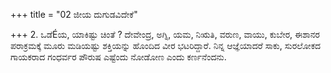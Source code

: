 +++
title = "02 ಜೀಯ ದುಗುಡವಿದೇಕೆ"

+++
2. ಒಡೆÉಯ, ಯಾಕಿಷ್ಟು ಚಿಂತೆ ? ದೇವೇಂದ್ರ, ಅಗ್ನಿ, ಯಮ, ನಿಋತಿ, ವರುಣ, ವಾಯು, ಕುಬೇರ, ಈಶಾನರ ಪರಾಕ್ರಮಕ್ಕೆ ಮೂರು ಮಡಿಯಷ್ಟು ಶಕ್ತಿಯನ್ನು ಹೊಂದಿದ ವೀರ ಭಟರಿದ್ದಾರೆ. ನಿನ್ನ ಆಜ್ಞೆಯಾದರೆ ಸಾಕು, ಸುರಲೋಕದ ಗಾಯಕರಾದ ಗಂಧರ್ವರ ಪೌರುಷ ಎಷ್ಟೆಂದು ನೋಡೋಣ ಎಂದು ಕರ್ಣನೆಂದನು.